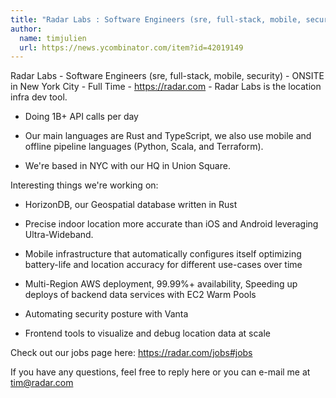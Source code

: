 ```yaml
---
title: "Radar Labs : Software Engineers (sre, full-stack, mobile, security)"
author:
  name: timjulien
  url: https://news.ycombinator.com/item?id=42019149
---
```

Radar Labs - Software Engineers (sre, full-stack, mobile, security) - ONSITE in New York City - Full Time - <a href="https:&#x2F;&#x2F;radar.com" rel="nofollow">https:&#x2F;&#x2F;radar.com</a> - Radar Labs is the location infra dev tool.

- Doing 1B+ API calls per day

- Our main languages are Rust and TypeScript, we also use mobile and offline pipeline languages (Python, Scala, and Terraform).

- We&#x27;re based in NYC with our HQ in Union Square.

Interesting things we&#x27;re working on:

- HorizonDB, our Geospatial database written in Rust

- Precise indoor location more accurate than iOS and Android leveraging Ultra-Wideband.

- Mobile infrastructure that automatically configures itself optimizing battery-life and location accuracy for different use-cases over time

- Multi-Region AWS deployment, 99.99%+ availability, Speeding up deploys of backend data services with EC2 Warm Pools

- Automating security posture with Vanta

- Frontend tools to visualize and debug location data at scale

Check out our jobs page here: <a href="https:&#x2F;&#x2F;radar.com&#x2F;jobs#jobs" rel="nofollow">https:&#x2F;&#x2F;radar.com&#x2F;jobs#jobs</a>

If you have any questions, feel free to reply here or you can e-mail me at tim@radar.com
<JobApplication />
